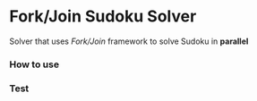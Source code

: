 # Fork/Join Sudoku Solver
Solver that uses <i>Fork/Join</i> framework to solve Sudoku in <b>parallel</b>

### How to use

### Test
